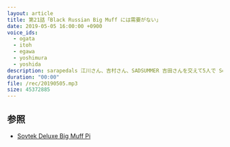 ```yaml
---
layout: article
title: 第21話「Black Russian Big Muff には需要がない」
date: 2019-05-05 16:00:00 +0900
voice_ids:
  - ogata
  - itoh
  - egawa
  - yoshimura
  - yoshida
description: sarapedals 江川さん、吉村さん、SADSUMMER 吉田さんを交えて5人で Sovtek Deluxe Big Muff について他の種類の Big Muff と弾き比べながら話しました。
duration: "00:00"
file: /rec/20190505.mp3
size: 45372885
---
```


## 参照
* [Sovtek Deluxe Big Muff Pi](https://kcmusic.jp/ehx/sovtek-deluxe-big-muff-pi.html)
